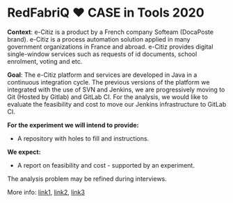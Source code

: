 # RedFabriQ :heart: CASE in Tools 2020

**Context**: e-Citiz is a product by a French company Softeam (DocaPoste brand). e-Citiz is a process automation solution applied in many government organizations in France and abroad. e-Citiz provides digital single-window services such as requests of id documents, school enrolment, voting and etc.

**Goal**: The e-Citiz platform and services are developed in Java in a continuous integration cycle. The previous versions of the platform we integrated with the use of SVN and Jenkins, we are progressively moving to Git (Hosted by Gitlab) and GitLab CI. For the analysis, we would like to evaluate the feasibility and cost to move our Jenkins infrastructure to GitLab CI.

**For the experiment we will intend to provide:**

-   A repository with holes to fill and instructions.

**We expect:**

-   A report on feasibility and cost - supported by an experiment.

The analysis problem may be refined during interviews.

More info: [link1](), [link2](), [link3]()
